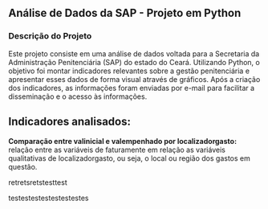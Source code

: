 ## Análise de Dados da SAP - Projeto em Python
### Descrição do Projeto
Este projeto consiste em uma análise de dados voltada para a Secretaria da Administração Penitenciária (SAP) do estado do Ceará. Utilizando Python, o objetivo foi montar indicadores relevantes sobre a gestão penitenciária e apresentar esses dados de forma visual através de gráficos. Após a criação dos indicadores, as informações foram enviadas por e-mail para facilitar a disseminação e o acesso às informações.

## Indicadores analisados:
**Comparação entre valinicial e valempenhado por localizadorgasto:** relação entre as variáveis de faturamente em relação as variáveis qualitativas de localizadorgasto, ou seja, o local ou região dos gastos em questão.<br />

retretsretstesttest<br />

testestestestestestestes<br />
